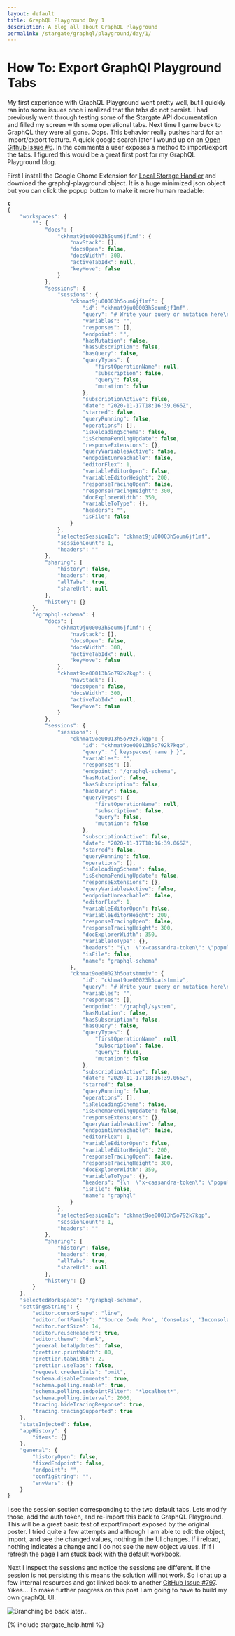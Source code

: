 ```yaml
---
layout: default
title: GraphQL Playground Day 1
description: A blog all about GraphQL Playground
permalink: /stargate/graphql/playground/day/1/
---
```



# How To: Export GraphQl Playground Tabs

My first experience with GraphQL Playground went pretty well, but I quickly ran into some issues once i realized that the tabs do not persist.    I had previously went through testing some of the Stargate API documentation and filled my screen with some operational tabs.   Next time I game back to GraphQL they were all gone.  Oops.   This behavior really pushes hard for an import/export feature.  A quick google search later I wound up on an [Open Github Issue #6](https://github.com/graphql/graphql-playground/issues/6). In the comments a user exposes a method to import/export the tabs.  I figured this would be a great first post for my GraphQL Playground blog.

First I install the Google Chome Extension for [Local Storage Handler](https://chrome.google.com/webstore/detail/localstorage-manager/fkhoimdhngkiicbjobkinobjkoefhkap/related) and download the graphql-playground object.  It is a huge minimized json object but you can click the popup button to make it more human readable:

```js
❮
{
    "workspaces": {
        "": {
            "docs": {
                "ckhmat9ju00003h5oum6jf1mf": {
                    "navStack": [],
                    "docsOpen": false,
                    "docsWidth": 300,
                    "activeTabIdx": null,
                    "keyMove": false
                }
            },
            "sessions": {
                "sessions": {
                    "ckhmat9ju00003h5oum6jf1mf": {
                        "id": "ckhmat9ju00003h5oum6jf1mf",
                        "query": "# Write your query or mutation here\n",
                        "variables": "",
                        "responses": [],
                        "endpoint": "",
                        "hasMutation": false,
                        "hasSubscription": false,
                        "hasQuery": false,
                        "queryTypes": {
                            "firstOperationName": null,
                            "subscription": false,
                            "query": false,
                            "mutation": false
                        },
                        "subscriptionActive": false,
                        "date": "2020-11-17T18:16:39.066Z",
                        "starred": false,
                        "queryRunning": false,
                        "operations": [],
                        "isReloadingSchema": false,
                        "isSchemaPendingUpdate": false,
                        "responseExtensions": {},
                        "queryVariablesActive": false,
                        "endpointUnreachable": false,
                        "editorFlex": 1,
                        "variableEditorOpen": false,
                        "variableEditorHeight": 200,
                        "responseTracingOpen": false,
                        "responseTracingHeight": 300,
                        "docExplorerWidth": 350,
                        "variableToType": {},
                        "headers": "",
                        "isFile": false
                    }
                },
                "selectedSessionId": "ckhmat9ju00003h5oum6jf1mf",
                "sessionCount": 1,
                "headers": ""
            },
            "sharing": {
                "history": false,
                "headers": true,
                "allTabs": true,
                "shareUrl": null
            },
            "history": {}
        },
        "/graphql-schema": {
            "docs": {
                "ckhmat9ju00003h5oum6jf1mf": {
                    "navStack": [],
                    "docsOpen": false,
                    "docsWidth": 300,
                    "activeTabIdx": null,
                    "keyMove": false
                },
                "ckhmat9oe00013h5o792k7kqp": {
                    "navStack": [],
                    "docsOpen": false,
                    "docsWidth": 300,
                    "activeTabIdx": null,
                    "keyMove": false
                }
            },
            "sessions": {
                "sessions": {
                    "ckhmat9oe00013h5o792k7kqp": {
                        "id": "ckhmat9oe00013h5o792k7kqp",
                        "query": "{ keyspaces{ name } }",
                        "variables": "",
                        "responses": [],
                        "endpoint": "/graphql-schema",
                        "hasMutation": false,
                        "hasSubscription": false,
                        "hasQuery": false,
                        "queryTypes": {
                            "firstOperationName": null,
                            "subscription": false,
                            "query": false,
                            "mutation": false
                        },
                        "subscriptionActive": false,
                        "date": "2020-11-17T18:16:39.066Z",
                        "starred": false,
                        "queryRunning": false,
                        "operations": [],
                        "isReloadingSchema": false,
                        "isSchemaPendingUpdate": false,
                        "responseExtensions": {},
                        "queryVariablesActive": false,
                        "endpointUnreachable": false,
                        "editorFlex": 1,
                        "variableEditorOpen": false,
                        "variableEditorHeight": 200,
                        "responseTracingOpen": false,
                        "responseTracingHeight": 300,
                        "docExplorerWidth": 350,
                        "variableToType": {},
                        "headers": "{\n  \"x-cassandra-token\": \"populate_me\"\n}",
                        "isFile": false,
                        "name": "graphql-schema"
                    },
                    "ckhmat9oe00023h5oatstmmiv": {
                        "id": "ckhmat9oe00023h5oatstmmiv",
                        "query": "# Write your query or mutation here\n",
                        "variables": "",
                        "responses": [],
                        "endpoint": "/graphql/system",
                        "hasMutation": false,
                        "hasSubscription": false,
                        "hasQuery": false,
                        "queryTypes": {
                            "firstOperationName": null,
                            "subscription": false,
                            "query": false,
                            "mutation": false
                        },
                        "subscriptionActive": false,
                        "date": "2020-11-17T18:16:39.066Z",
                        "starred": false,
                        "queryRunning": false,
                        "operations": [],
                        "isReloadingSchema": false,
                        "isSchemaPendingUpdate": false,
                        "responseExtensions": {},
                        "queryVariablesActive": false,
                        "endpointUnreachable": false,
                        "editorFlex": 1,
                        "variableEditorOpen": false,
                        "variableEditorHeight": 200,
                        "responseTracingOpen": false,
                        "responseTracingHeight": 300,
                        "docExplorerWidth": 350,
                        "variableToType": {},
                        "headers": "{\n  \"x-cassandra-token\": \"populate_me\"\n}",
                        "isFile": false,
                        "name": "graphql"
                    }
                },
                "selectedSessionId": "ckhmat9oe00013h5o792k7kqp",
                "sessionCount": 1,
                "headers": ""
            },
            "sharing": {
                "history": false,
                "headers": true,
                "allTabs": true,
                "shareUrl": null
            },
            "history": {}
        }
    },
    "selectedWorkspace": "/graphql-schema",
    "settingsString": {
        "editor.cursorShape": "line",
        "editor.fontFamily": "'Source Code Pro', 'Consolas', 'Inconsolata', 'Droid Sans Mono', 'Monaco', monospace",
        "editor.fontSize": 14,
        "editor.reuseHeaders": true,
        "editor.theme": "dark",
        "general.betaUpdates": false,
        "prettier.printWidth": 80,
        "prettier.tabWidth": 2,
        "prettier.useTabs": false,
        "request.credentials": "omit",
        "schema.disableComments": true,
        "schema.polling.enable": true,
        "schema.polling.endpointFilter": "*localhost*",
        "schema.polling.interval": 2000,
        "tracing.hideTracingResponse": true,
        "tracing.tracingSupported": true
    },
    "stateInjected": false,
    "appHistory": {
        "items": {}
    },
    "general": {
        "historyOpen": false,
        "fixedEndpoint": false,
        "endpoint": "",
        "configString": "",
        "envVars": {}
    }
}
````

I see the session section corresponding to the two default tabs.  Lets modify those, add the auth token, and re-import this back to GraphQL Playground.  This will be a great basic test of export/import exposed by the original poster.   I tried quite a few attempts and although I am able to edit the object, import, and see the changed values, nothing in the UI changes.  If i reload, nothing indicates a change and I do not see the new object values.  If if i refresh the page I am stuck back with the default workbook.   

Next I inspect the sessions and notice the sessions are different.  If the session is not persisting this means the solution will not work. So i chat up a few internal resources and got linked back to another [GitHub Issue #797](https://github.com/graphql/graphql-playground/issues/797).  Yikes...  To make further progress on this post I am going to have to build my own graphQL UI.  


![Branching](/assets/images/down-the-rabbit-hole.gif)
be back later... 

{% include stargate_help.html %}